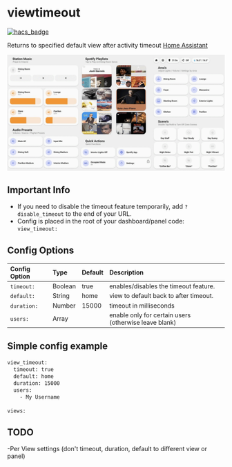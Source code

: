 # viewtimeout

[![hacs_badge](https://img.shields.io/badge/HACS-Custom-41BDF5.svg?style=for-the-badge)](https://github.com/hacs/integration)

Returns to specified default view after activity timeout [Home Assistant](https://www.home-assistant.io/)


![image](img1.gif)

## Important Info

* If you need to disable the timeout feature temporarily, add `?disable_timeout` to the end of your URL.
* Config is placed in the root of your dashboard/panel code: `view_timeout:`
  
## Config Options

| Config Option | Type | Default | Description |
|:---------------|:---------------|:---------------|:----------|
|`timeout:`| Boolean | true | enables/disables the timeout feature.
|`default:` | String | home | view to default back to after timeout.
|`duration:` | Number | 15000 | timeout in milliseconds
|`users:` | Array |  | enable only for certain users (otherwise leave blank)


## Simple config example

```
view_timeout:
  timeout: true
  default: home
  duration: 15000
  users:
    - My Username
  
views:
```


## TODO

-Per View settings (don't timeout, duration, default to different view or panel)
